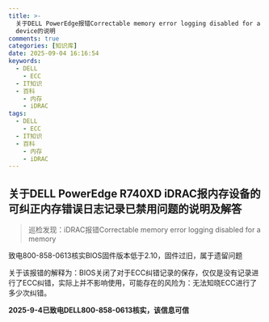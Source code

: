 ```yaml
---
title: >-
  关于DELL PowerEdge报错Correctable memory error logging disabled for a memory
  device的说明
comments: true
categories: [知识库]
date: 2025-09-04 16:16:54
keywords:
  - DELL
	- ECC
  - IT知识
  - 百科
	- 内存
	- iDRAC
tags:
  - DELL
	- ECC
  - IT知识
  - 百科
	- 内存
	- iDRAC
---
```


## 关于DELL PowerEdge R740XD iDRAC报内存设备的可纠正内存错误日志记录已禁用问题的说明及解答

> 巡检发现：iDRAC报错Correctable memory error logging disabled for a memory

致电800-858-0613核实BIOS固件版本低于2.10，固件过旧，属于遗留问题

关于该报错的解释为：BIOS关闭了对于ECC纠错记录的保存，仅仅是没有记录进行了ECC纠错，实际上并不影响使用，可能存在的风险为：无法知晓ECC进行了多少次纠错。

**2025-9-4已致电DELL800-858-0613核实，该信息可信**